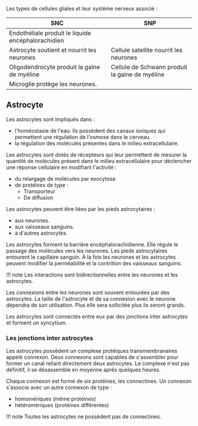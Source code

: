 
Les types de cellules gliales et leur système nerveux associé :

| SNC                                                | SNP                                            |
| -------------------------------------------------- | ---------------------------------------------- |
| Endothéliale produit le liquide encéphalorachidien |                                                |
| Astrocyte soutient et nourrit les neurones         | Cellule satellite nourrit les neurones         |
| Oligodendrocyte produit la gaine de myéline        | Cellule de Schwann produit la gaine de myéline |
| Microglie protège les neurones.                    |                                                |
## Astrocyte

Les astrocytes sont impliqués dans :

* l'homéostasie de l'eau. Ils possèdent des canaux ioniques qui permettent une régulation de l'osmose dans le cerveau.
* la régulation des molécules présentes dans le milieu extracellulaire.

Les astrocytes sont dotés de récepteurs qui leur permettent de mesurer la quantité de molécules présent dans le milieu extracellulaire pour déclencher une réponse cellulaire en modifiant l'activité :

* du relargage de molécules par exocytose
* de protéines de type :
	- Transporteur
	- De diffusion

Les astrocytes peuvent être liées par les pieds astrocytaires :

* aux neurones.
* aux vaisseaux sanguins.
* à d'autres astrocytes.

Les astrocytes forment la barrière encéphalorachidienne. Elle régule le passage des molécules vers les neurones. Les pieds astrocytaires entourent le capillaire sanguin. À la fois les neurones et les astrocytes peuvent modifier la perméabilité et la contrition des vaisseaux sanguins.

!!! note
    Les interactions sont bidirectionnelles entre les neurones et les astrocytes.

Les connexions entre les neurones sont souvent entourées par des astrocytes. La taille de l'astrocyte et de sa connexion avec le neurone dépendra de son utilisation. Plus elle sera sollicitée plus ils seront grands.

Les astrocytes sont connectés entre eux par des jonctions inter astrocytes et forment un syncytium.
### Les jonctions inter astrocytes

Les astrocytes possèdent un complexe protéiques transmembranaires appelé connexon. Deux connexons sont capables de s'assembler pour former un canal reliant directement deux astrocytes. Le complexe n'est pas définitif, il se désassemble en moyenne après quelques heures.

Chaque connexon est formé de six protéines, les connectines. Un connexon s'associe avec un autre connexon de type :

* homomériques (même protéines)
* hétéromériques (protéines différentes)

!!! note
    Toutes les astrocytes ne possèdent pas de connectines.

